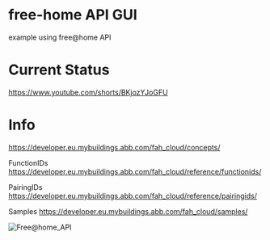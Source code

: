 # free-home API GUI
example using free@home API


# Current Status
https://www.youtube.com/shorts/BKjozYJoGFU

# Info
https://developer.eu.mybuildings.abb.com/fah_cloud/concepts/

FunctionIDs
https://developer.eu.mybuildings.abb.com/fah_cloud/reference/functionids/

PairingIDs
https://developer.eu.mybuildings.abb.com/fah_cloud/reference/pairingids/

Samples
https://developer.eu.mybuildings.abb.com/fah_cloud/samples/


![Free@home_API](https://user-images.githubusercontent.com/84449958/203395775-fcf58093-3712-4929-89cf-5780fbb391c2.JPG)
